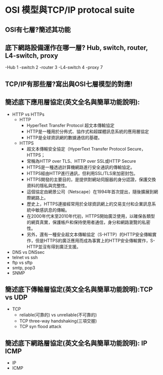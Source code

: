 # OSI 模型與TCP/IP protocal suite

## OSI有七層?簡述其功能

## 底下網路設備運作在哪一層? Hub, switch, router, L4-switch, proxy
-Hub  1
-switch 2
-router 3
-L4-switch 4
-proxy 7
## TCP/IP有那些層?寫出與OSI七層模型的對應!

## 簡述底下應用層協定(英文全名與簡單功能說明):
- HTTP vs HTTPs
  - HTTP
    - HyperText Transfer Protocol 超文本傳輸協定
    - HTTP是一種用於分佈式、協作式和超媒體訊息系統的應用層協定
    - HTTP是全球資訊網的數據通信的基礎。
  - HTTPS
    - 超文本傳輸安全協定（HyperText Transfer Protocol Secure，HTTPS；
    - 常稱為HTTP over TLS、HTTP over SSL或HTTP Secure
    - HTTPS是一種透過計算機網路進行安全通訊的傳輸協定。
    - HTTPS經由HTTP進行通訊，但利用SSL/TLS來加密封包。
    - HTTPS開發的主要目的，是提供對網站伺服器的身分認證，保護交換資料的隱私與完整性。
    - 這個協定由網景公司（Netscape）在1994年首次提出，隨後擴展到網際網路上。
    - 歷史上，HTTPS連接經常用於全球資訊網上的交易支付和企業訊息系統中敏感訊息的傳輸。
    - 在2000年代末至2010年代初，HTTPS開始廣泛使用，以確保各類型的網頁真實，保護帳戶和保持使用者通信，身分和網路瀏覽的私密性。
    - 另外，還有一種安全超文本傳輸協定（S-HTTP）的HTTP安全傳輸實作，但是HTTPS的廣泛應用而成為事實上的HTTP安全傳輸實作，S-HTTP並沒有得到廣泛支援。 
- DNS vs DNSsec
- telnet vs ssh
- ftp vs sftp
- smtp, pop3
- SNMP

## 簡述底下傳輸層協定(英文全名與簡單功能說明):TCP vs UDP
- TCP
  - reliable(可靠的) vs unreliable(不可靠的)
  - TCP three-way handshaking(三項交握)  
  - TCP syn flood attack

## 簡述底下網路層協定(英文全名與簡單功能說明): IP   ICMP
- IP
- ICMP
